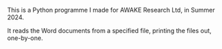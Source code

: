 This is a Python programme I made for AWAKE Research Ltd, in Summer 2024. 

It reads the Word documents from a specified file, printing the files out, one-by-one.

